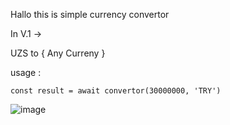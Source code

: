 Hallo this is simple currency convertor 

In V.1 -> 

UZS to { Any Curreny }

usage : 

```
const result = await convertor(30000000, 'TRY')
```
![image](https://user-images.githubusercontent.com/63801258/234950495-472112d4-64bd-4b2e-9fe0-0ae144d1beef.png)

